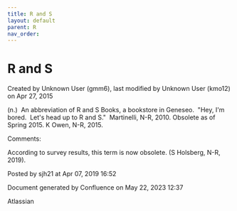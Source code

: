 ```yaml
---
title: R and S
layout: default
parent: R
nav_order:
---
```


# R and S

Created by  Unknown User (gmm6), last modified by  Unknown User (kmo12) on Apr 27, 2015

(n.)  An abbreviation of R and S Books, a bookstore in Geneseo.  &quot;Hey, I'm bored.  Let's head up to R and S.&quot;  Martinelli, N-R, 2010. Obsolete as of Spring 2015. K Owen, N-R, 2015.

Comments:

According to survey results, this term is now obsolete. (S Holsberg, N-R, 2019).

Posted by sjh21 at Apr 07, 2019 16:52

Document generated by Confluence on May 22, 2023 12:37

Atlassian
